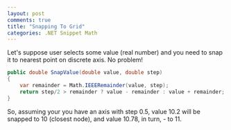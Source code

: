 ```yaml
---
layout: post
comments: true
title: "Snapping To Grid"
categories: .NET Snippet Math
---
```

Let's suppose user selects some value (real number) and you need to snap it to nearest point on discrete axis. No problem!

```csharp
public double SnapValue(double value, double step)
{
    var remainder = Math.IEEERemainder(value, step);
    return step/2 > remainder ? value - remainder : value + remainder;
}
```

So, assuming your you have an axis with step 0.5, value 10.2 will be snapped to 10 (closest node), and value 10.78, in turn, - to 11.
